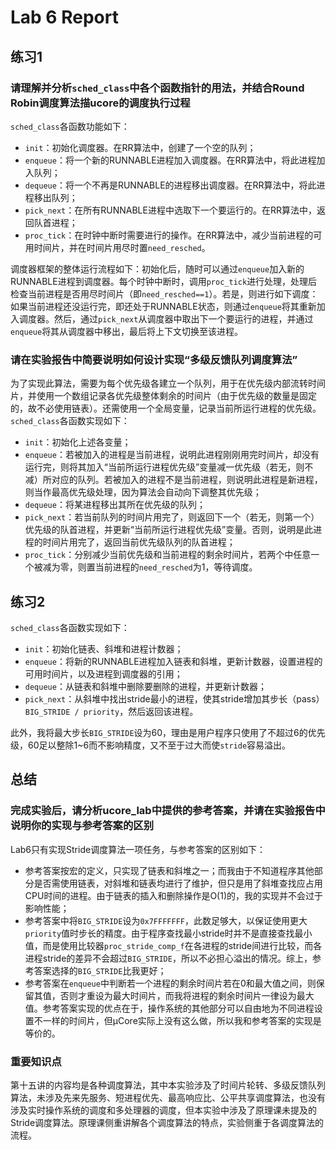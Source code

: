 # Lab 6 Report

## 练习1

### 请理解并分析`sched_class`中各个函数指针的用法，并结合Round Robin调度算法描ucore的调度执行过程

`sched_class`各函数功能如下：

- `init`：初始化调度器。在RR算法中，创建了一个空的队列；
- `enqueue`：将一个新的RUNNABLE进程加入调度器。在RR算法中，将此进程加入队列；
- `dequeue`：将一个不再是RUNNABLE的进程移出调度器。在RR算法中，将此进程移出队列；
- `pick_next`：在所有RUNNABLE进程中选取下一个要运行的。在RR算法中，返回队首进程；
- `proc_tick`：在时钟中断时需要进行的操作。在RR算法中，减少当前进程的可用时间片，并在时间片用尽时置`need_resched`。

调度器框架的整体运行流程如下：初始化后，随时可以通过`enqueue`加入新的RUNNABLE进程到调度器。每个时钟中断时，调用`proc_tick`进行处理，处理后检查当前进程是否用尽时间片（即`need_resched==1`）。若是，则进行如下调度：如果当前进程还没运行完，即还处于RUNNABLE状态，则通过`enqueue`将其重新加入调度器。然后，通过`pick_next`从调度器中取出下一个要运行的进程，并通过`enqueue`将其从调度器中移出，最后将上下文切换至该进程。

### 请在实验报告中简要说明如何设计实现“多级反馈队列调度算法”

为了实现此算法，需要为每个优先级各建立一个队列，用于在优先级内部流转时间片，并使用一个数组记录各优先级整体剩余的时间片（由于优先级的数量是固定的，故不必使用链表）。还需使用一个全局变量，记录当前所运行进程的优先级。`sched_class`各函数实现如下：

- `init`：初始化上述各变量；
- `enqueue`：若被加入的进程是当前进程，说明此进程刚刚用完时间片，却没有运行完，则将其加入“当前所运行进程优先级”变量减一优先级（若无，则不减）所对应的队列。若被加入的进程不是当前进程，则说明此进程是新进程，则当作最高优先级处理，因为算法会自动向下调整其优先级；
- `dequeue`：将某进程移出其所在优先级的队列；
- `pick_next`：若当前队列的时间片用完了，则返回下一个（若无，则第一个）优先级的队首进程，并更新“当前所运行进程优先级”变量。否则，说明是此进程的时间片用完了，返回当前优先级队列的队首进程；
- `proc_tick`：分别减少当前优先级和当前进程的剩余时间片，若两个中任意一个被减为零，则置当前进程的`need_resched`为1，等待调度。

## 练习2

`sched_class`各函数实现如下：

- `init`：初始化链表、斜堆和进程计数器；
- `enqueue`：将新的RUNNABLE进程加入链表和斜堆，更新计数器，设置进程的可用时间片，以及进程到调度器的引用；
- `dequeue`：从链表和斜堆中删除要删除的进程，并更新计数器；
- `pick_next`：从斜堆中找出stride最小的进程，使其stride增加其步长（pass）`BIG_STRIDE / priority`，然后返回该进程。

此外，我将最大步长`BIG_STRIDE`设为60，理由是用户程序只使用了不超过6的优先级，60足以整除1~6而不影响精度，又不至于过大而使`stride`容易溢出。

## 总结

### 完成实验后，请分析ucore_lab中提供的参考答案，并请在实验报告中说明你的实现与参考答案的区别

Lab6只有实现Stride调度算法一项任务，与参考答案的区别如下：

- 参考答案按宏的定义，只实现了链表和斜堆之一；而我由于不知道程序其他部分是否需使用链表，对斜堆和链表均进行了维护，但只是用了斜堆查找应占用CPU时间的进程。由于链表的插入和删除操作是O(1)的，我的实现并不会过于影响性能；
- 参考答案中将`BIG_STRIDE`设为`0x7FFFFFFF`，此数足够大，以保证使用更大`priority`值时步长的精度。由于程序查找最小stride时并不是直接查找最小值，而是使用比较器`proc_stride_comp_f`在各进程的stride间进行比较，而各进程stride的差异不会超过`BIG_STRIDE`，所以不必担心溢出的情况。综上，参考答案选择的`BIG_STRIDE`比我更好；
- 参考答案在`enqueue`中判断若一个进程的剩余时间片若在0和最大值之间，则保留其值，否则才重设为最大时间片，而我将进程的剩余时间片一律设为最大值。参考答案实现的优点在于，操作系统的其他部分可以自由地为不同进程设置不一样的时间片，但μCore实际上没有这么做，所以我和参考答案的实现是等价的。

### 重要知识点

第十五讲的内容均是各种调度算法，其中本实验涉及了时间片轮转、多级反馈队列算法，未涉及先来先服务、短进程优先、最高响应比、公平共享调度算法，也没有涉及实时操作系统的调度和多处理器的调度，但本实验中涉及了原理课未提及的Stride调度算法。原理课侧重讲解各个调度算法的特点，实验侧重于各调度算法的流程。

